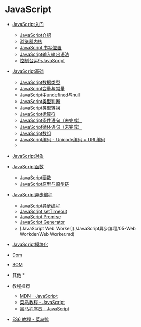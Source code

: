 # JavaScript

* [JavaScript入门](./JavaScript入门)
    * [JavaScript介绍](./JavaScript入门/JavaScript介绍/JavaScript介绍.md)
    * [浏览器内核](./JavaScript入门/浏览器内核/浏览器内核.md)
    * [JavaScript 书写位置](./JavaScript入门/JavaScript书写位置/JavaScript书写位置.md)
    * [JavaScript输入输出语法](./JavaScript入门/JavaScript输入输出语法/JavaScript输入输出语法.md)
    * [控制台运行JavaScript](./JavaScript入门/控制台运行JavaScript/控制台运行JavaScript,md)
* [JavaScript基础](./JavaScript基础)
    * [JavaScript数据类型](./JavaScript基础/JavaScript数据类型/JavaScript数据类型.md)
    * [JavaScript变量与常量](./JavaScript基础/JavaScript变量与常量/JavaScript变量与常量.md)
    * [JavaScript中undefined与null](./JavaScript基础/JavaScript中undefined与null/JavaScript中undefined与null.md)
    * [JavaScript类型判断](./JavaScript基础/JavaScript类型判断/JavaScript类型判断.md)
    * [JavaScript类型转换](./JavaScript基础/JavaScript类型转换/JavaScript类型转换.md)
    * [JavaScript运算符](./JavaScript基础/JavaScript运算符/JavaScript运算符.md)
    * [JavaScript条件语句（未完成）](./JavaScript基础/JavaScript条件语句/JavaScript条件语句.md)
    * [JavaScript循环语句（未完成）](./JavaScript基础/JavaScript循环语句/JavaScript循环语句.md)
    * [JavaScript数组](./JavaScript基础/JavaScript数组/JavaScript数组.md)
    * [JavaScript编码 - Unicode编码 + URL编码](./JavaScript基础/JavaScript编码/JavaScript编码.md)
    * [](./JavaScript基础/)
* [JavaScript对象]()
* [JavaScript函数](./JavaScript函数/JavaScript函数)
    * [JavaScript函数](./JavaScript函数/JavaScript函数/JavaScript函数.md)
    * [JavaScript原型与原型链](./JavaScript函数/JavaScript原型与原型链/JavaScript原型与原型链.md)

* [JavaScript异步编程](./JavaScript异步编程)
    * [JavaScript异步编程](./JavaScript异步编程/01-JS异步编程/JavaScript异步编程.md)
    * [JavaScript setTimeout](./JavaScript异步编程/02-setTimeout/setTimeout.md)
    * [JavaScript Promise](./JavaScript异步编程/03-Promise/Promise.md)
    * [JavaScript Generator](./JavaScript异步编程/04-Generator/Generator.md)
    * [JavaScript Web Worker](./JavaScript异步编程/05-Web Workder/Web Worker.md)

* [JavaScript模块化](./JavaScript模块化/CJS_AMD_ESM介绍.md)
* [Dom]()
* [BOM]()
* 其他
    * 

* 教程推荐
    * [MDN - JavaScript](https://developer.mozilla.org/zh-CN/docs/Web/JavaScript)
    * [菜鸟教程 - JavaScript](https://www.runoob.com/js/js-tutorial.html)
    * [黑马程序员 - JavaScript](https://book.itheima.net/course/1258676978588860418/1277481554465005570)



* [ES6 教程 - 菜鸟鸭](https://www.cainiaoya.com/es6/es6-jiaocheng.html)
